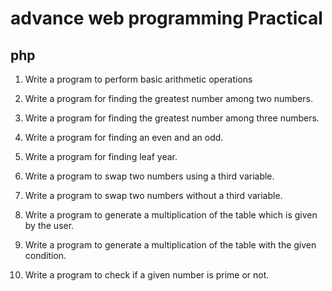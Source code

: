 # advance web programming Practical 

## php

1. Write a program to perform basic arithmetic operations

2. Write a program for finding the greatest number among two numbers.

3. Write a program for finding the greatest number among three numbers.

4. Write a program for finding an even and an odd.

5. Write a program for finding leaf year.

6. Write a program to swap two numbers using a third variable.

7. Write a program to swap two numbers without a third variable.

8. Write a program to generate a multiplication of the table which is given by the user.

9. Write a program to generate a multiplication of the table with the given condition.

10.	Write a program to check if a given number is prime or not.

